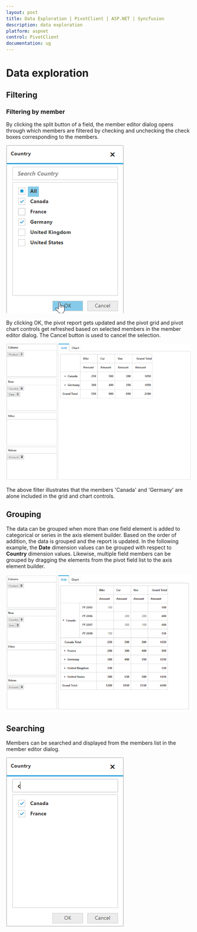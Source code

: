 ```yaml
---
layout: post
title: Data Exploration | PivotClient | ASP.NET | Syncfusion
description: data exploration
platform: aspnet
control: PivotClient
documentation: ug
---
```


# Data exploration

## Filtering

### Filtering by member

By clicking the split button of a field, the member editor dialog opens through which members are filtered by checking and unchecking the check boxes corresponding to the members.

![](Data-Exploration_images/relationalfilterbymember.png)

 By clicking OK, the pivot report gets updated and the pivot grid and pivot chart controls get refreshed based on selected members in the member editor dialog. The Cancel button is used to cancel the selection.

![](Data-Exploration_images/relational-filter-grouping.png)

The above filter illustrates that the members 'Canada' and 'Germany' are alone included in the grid and chart controls.

## Grouping

The data can be grouped when more than one field element is added to categorical or series in the axis element builder. Based on the order of addition, the data is grouped and the report is updated. In the following example, the **Date** dimension values can be grouped with respect to **Country** dimension values. Likewise, multiple field members can be grouped by dragging the elements from the pivot field list to the axis element builder.

![](Data-Exploration_images/relational-grouping.png)

## Searching

Members can be searched and displayed from the members list in the member editor dialog.

![](Data-Exploration_images/relationalsearchgrouping.png) 
